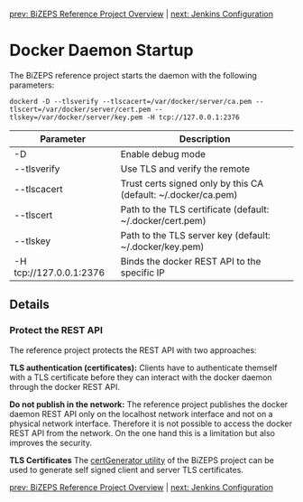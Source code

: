 [prev: BiZEPS Reference Project Overview](01_BizepsReferenceProject.md) | [next: Jenkins Configuration](03_JenkinsConfiguration.md)

#  Docker Daemon Startup
The BiZEPS reference project starts the daemon with the following parameters:

`dockerd -D --tlsverify --tlscacert=/var/docker/server/ca.pem --tlscert=/var/docker/server/cert.pem --tlskey=/var/docker/server/key.pem -H tcp://127.0.0.1:2376`

| Parameter   | Description |
| ---         | ---         |
| -D          | Enable debug mode |
| --tlsverify | Use TLS and verify the remote  |
| --tlscacert | Trust certs signed only by this CA (default: ~/.docker/ca.pem) |
| --tlscert   | Path to the TLS certificate (default: ~/.docker/cert.pem) |
| --tlskey    | Path to the TLS server key  (default: ~/.docker/key.pem)  |
| -H tcp://127.0.0.1:2376 | Binds the docker REST API to the specific IP |

## Details

###  Protect the REST API
The reference project protects the REST API with two approaches:

**TLS authentication (certificates):**
Clients have to authenticate themself with a TLS certificate before they can 
interact with the docker daemon through the docker REST API.

**Do not publish in the network:**
The reference project publishes the docker daemon REST API only on the localhost network interface
and not on a physical network interface.
Therefore it is not possible to access the docker REST API from the network.
On the one hand this is a limitation but also improves the security.

**TLS Certificates**
The [certGenerator utility](utils/certGenerator/summary.md) of the BiZEPS project can be used
to generate self signed client and server TLS certificates.

[prev: BiZEPS Reference Project Overview](01_BizepsReferenceProject.md) | [next: Jenkins Configuration](03_JenkinsConfiguration.md)